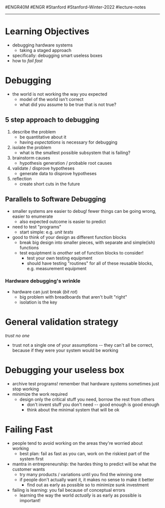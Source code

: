 #ENGR40M #ENGR #Stanford #Stanford-Winter-2022 #lecture-notes 
___
# Learning Objectives
- debugging hardware systems
	- taking a staged approach
- specifically: debugging smart useless boxes
- how to *fail fast*

# Debugging
- the world is not working the way you expected
	- model of the world isn't correct
	- what did you assume to be true that is not true?

## 5 step approach to debugging
1. describe the problem
	- be quantitative about it
	- having *expectations* is necessary for debugging
2. isolate the problem
	- what is the smallest possible subsystem that is failing?
3. brainstorm causes
	- hypothesis generation / probable root causes
4. validate / disprove hypotheses
	- generate data to disprove hypotheses
5. reflection
	- create short cuts in the future

## Parallels to Software Debugging
- smaller systems are easier to debug! fewer things can be going wrong, easier to enumerate
	- also expected outcome is easier to predict
- need to test "programs"
	- start simple: e.g. *unit tests*
- good to think of your design as different function blocks
	- break big design into smaller pieces, with separate and simple(ish) functions
	- test equiptment is *another* set of function blocks to consider!
		- test your own testing equipment
		- should have testing "routines" for all of these reusable blocks, e.g. measurement equipment

### Hardware debugging's wrinkle
- hardware can just break (*bit rot*)
	- big problem with breadboards that aren't built "right"
	- isolation is the key

# General validation strategy
*trust no one*
- trust not a single one of your assumptions -- they can't all be correct, because if they were your system would be working

# Debugging your useless box
- archive test programs! remember that hardware systems sometimes just stop working
- minimize the work required
	- design only the critical stuff you need, borrow the rest from others
		- don't invent stuff you don't need -- good enough is good enough
		- think about the minimal system that will be ok

 # Failing Fast
 - people tend to avoid working on the areas they're worried about working
	 - best plan: fail as fast as you can, work on the riskiest part of the system first
- mantra in entrepreneurship: the hardes thing to predict will be what the customer wants
	- try many products / variations until you find the winning one
	- if people don't actually want it, it makes no sense to make it better
		- find out as early as possible so to minimize sunk investment
- failing is learning: you fail because of conceptual errors
	- learning the way the world *actually* is as early as possible is important!